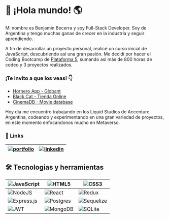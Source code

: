 # 👋 ¡Hola mundo! 🌎

Mi nombre es Benjamin Becerra y soy Full-Stack Developer.
 Soy de Argentina y tengo muchas ganas de crecer en la industria y seguir aprendiendo.

A fin de desarrollar un proyecto personal, realicé 
un curso inicial de JavaScript, descubriendo así una gran 
pasión. Me decidí por hacer el Coding Bootcamp de 
[Plataforma 5](https://www.plataforma5.la/), sumando así más de 800 horas de codeo 
y 3 proyectos realizados.

### ¡Te invito a que los veas! 👇

- [Hornero App - Globant](https://github.com/benjaminBecerra/Hornero-App--Globant-)
 - [Black Cat - Tienda Online](https://github.com/benjaminBecerra/Black-Cat)
 - [CinemaDB - Movie database](https://github.com/benjaminBecerra/Cinema-DB)
 
 Hoy dia me encuentro trabajando en los Liquid Studios de Accenture Argentina, codeando y experimentando en una gran variedad de proyectos, en este momento enfocandonos mucho en Metaverso.

### 🔗 Links

|[![portfolio](https://img.shields.io/badge/my_portfolio-000?style=for-the-badge&logo=ko-fi&logoColor=white)](https://portfolio-benjaminbecerra.vercel.app/)| [![linkedin](https://img.shields.io/badge/linkedin-0A66C2?style=for-the-badge&logo=linkedin&logoColor=white)](https://www.linkedin.com/in/benjaminbecerra/) |
|-------- |--------|


## 🛠 Tecnologias y herramientas

|![JavaScript](https://img.shields.io/badge/javascript-%23323330.svg?style=for-the-badge&logo=javascript&logoColor=%23F7DF1E)|![HTML5](https://img.shields.io/badge/html5-%23E34F26.svg?style=for-the-badge&logo=html5&logoColor=white)|![CSS3](https://img.shields.io/badge/css3-%231572B6.svg?style=for-the-badge&logo=css3&logoColor=white)|
|-------- |--------|--------|
|![NodeJS](https://img.shields.io/badge/node.js-6DA55F?style=for-the-badge&logo=node.js&logoColor=white)|![React](https://img.shields.io/badge/react-%2320232a.svg?style=for-the-badge&logo=react&logoColor=%2361DAFB)|![Redux](https://img.shields.io/badge/redux-%23593d88.svg?style=for-the-badge&logo=redux&logoColor=white)|
|![Express.js](https://img.shields.io/badge/express.js-%23404d59.svg?style=for-the-badge&logo=express&logoColor=%2361DAFB)|![Postgres](https://img.shields.io/badge/postgres-%23316192.svg?style=for-the-badge&logo=postgresql&logoColor=white)|![Sequelize](https://img.shields.io/badge/Sequelize-52B0E7?style=for-the-badge&logo=Sequelize&logoColor=white)|
|![JWT](https://img.shields.io/badge/JWT-black?style=for-the-badge&logo=JSON%20web%20tokens)|![MongoDB](https://img.shields.io/badge/MongoDB-%234ea94b.svg?style=for-the-badge&logo=mongodb&logoColor=white)|![SQLite](https://img.shields.io/badge/sqlite-%2307405e.svg?style=for-the-badge&logo=sqlite&logoColor=white)|
